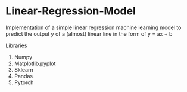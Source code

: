 # Linear-Regression-Model
Implementation of a simple linear regression machine learning model to predict the output y of a (almost) linear line in the form of y = ax + b

Libraries
1. Numpy
2. Matplotlib.pyplot
3. Sklearn
4. Pandas
5. Pytorch

